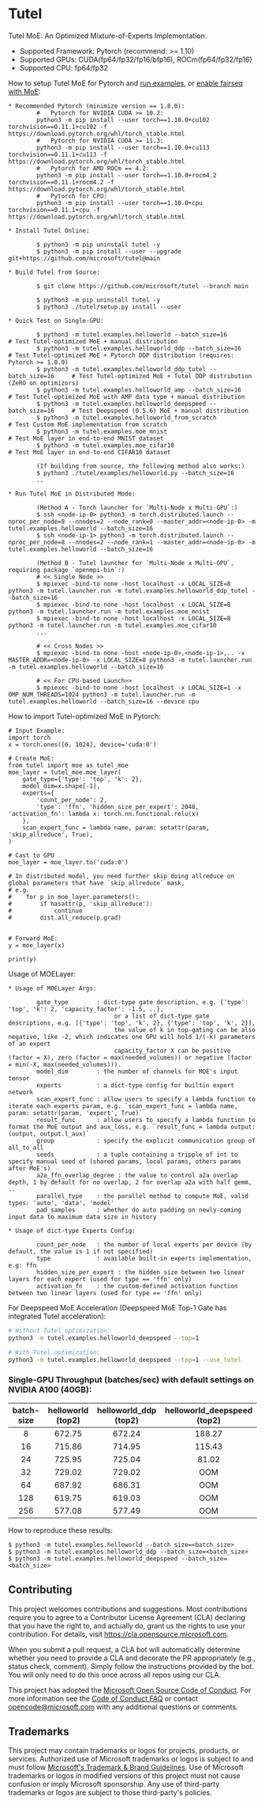 # Tutel

Tutel MoE: An Optimized Mixture-of-Experts Implementation.

- Supported Framework: Pytorch (recommend: >= 1.10)
- Supported GPUs: CUDA(fp64/fp32/fp16/bfp16), ROCm(fp64/fp32/fp16)
- Supported CPU: fp64/fp32


How to setup Tutel MoE for Pytorch and [run examples](tutel/examples), or [enable fairseq with MoE](tutel/examples/fairseq_moe):
```
* Recommended Pytorch (minimize version == 1.8.0):
        #   Pytorch for NVIDIA CUDA >= 10.2:
        python3 -m pip install --user torch==1.10.0+cu102 torchvision==0.11.1+cu102 -f https://download.pytorch.org/whl/torch_stable.html
        #   Pytorch for NVIDIA CUDA >= 11.3:
        python3 -m pip install --user torch==1.10.0+cu113 torchvision==0.11.1+cu113 -f https://download.pytorch.org/whl/torch_stable.html
        #   Pytorch for AMD ROCm == 4.2:
        python3 -m pip install --user torch==1.10.0+rocm4.2 torchvision==0.11.1+rocm4.2 -f https://download.pytorch.org/whl/torch_stable.html
        #   Pytorch for CPU:
        python3 -m pip install --user torch==1.10.0+cpu torchvision==0.11.1+cpu -f https://download.pytorch.org/whl/torch_stable.html

* Install Tutel Online:

        $ python3 -m pip uninstall tutel -y
        $ python3 -m pip install --user --upgrade git+https://github.com/microsoft/tutel@main

* Build Tutel from Source:

        $ git clone https://github.com/microsoft/tutel --branch main

        $ python3 -m pip uninstall tutel -y
        $ python3 ./tutel/setup.py install --user

* Quick Test on Single-GPU:

        $ python3 -m tutel.examples.helloworld --batch_size=16               # Test Tutel-optimized MoE + manual distribution
        $ python3 -m tutel.examples.helloworld_ddp --batch_size=16           # Test Tutel-optimized MoE + Pytorch DDP distribution (requires: Pytorch >= 1.8.0)
        $ python3 -m tutel.examples.helloworld_ddp_tutel --batch_size=16     # Test Tutel-optimized MoE + Tutel DDP distribution (ZeRO on optimizors)
        $ python3 -m tutel.examples.helloworld_amp --batch_size=16           # Test Tutel-optimized MoE with AMP data type + manual distribution
        $ python3 -m tutel.examples.helloworld_deepspeed --batch_size=16     # Test Deepspeed (0.5.6) MoE + manual distribution
        $ python3 -m tutel.examples.helloworld_from_scratch                  # Test Custom MoE implementation from scratch
        $ python3 -m tutel.examples.moe_mnist                                # Test MoE layer in end-to-end MNIST dataset
        $ python3 -m tutel.examples.moe_cifar10                              # Test MoE layer in end-to-end CIFAR10 dataset

        (If building from source, the following method also works:)
        $ python3 ./tutel/examples/helloworld.py --batch_size=16
        ..

* Run Tutel MoE in Distributed Mode:

        (Method A - Torch launcher for `Multi-Node x Multi-GPU`:)
        $ ssh <node-ip-0> python3 -m torch.distributed.launch --nproc_per_node=8 --nnodes=2 --node_rank=0 --master_addr=<node-ip-0> -m tutel.examples.helloworld --batch_size=16
        $ ssh <node-ip-1> python3 -m torch.distributed.launch --nproc_per_node=8 --nnodes=2 --node_rank=1 --master_addr=<node-ip-0> -m tutel.examples.helloworld --batch_size=16

        (Method B - Tutel launcher for `Multi-Node x Multi-GPU`, requiring package `openmpi-bin`:)
        # << Single Node >>
        $ mpiexec -bind-to none -host localhost -x LOCAL_SIZE=8 python3 -m tutel.launcher.run -m tutel.examples.helloworld_ddp_tutel --batch_size=16
        $ mpiexec -bind-to none -host localhost -x LOCAL_SIZE=8 python3 -m tutel.launcher.run -m tutel.examples.moe_mnist
        $ mpiexec -bind-to none -host localhost -x LOCAL_SIZE=8 python3 -m tutel.launcher.run -m tutel.examples.moe_cifar10
        ...

        # << Cross Nodes >>
        $ mpiexec -bind-to none -host <node-ip-0>,<node-ip-1>,.. -x MASTER_ADDR=<node-ip-0> -x LOCAL_SIZE=8 python3 -m tutel.launcher.run -m tutel.examples.helloworld --batch_size=16

        # << For CPU-based Launch>>
        $ mpiexec -bind-to none -host localhost -x LOCAL_SIZE=1 -x OMP_NUM_THREADS=1024 python3 -m tutel.launcher.run -m tutel.examples.helloworld --batch_size=16 --device cpu

```

How to import Tutel-optimized MoE in Pytorch:
```
# Input Example:
import torch
x = torch.ones([6, 1024], device='cuda:0')

# Create MoE:
from tutel import moe as tutel_moe
moe_layer = tutel_moe.moe_layer(
    gate_type={'type': 'top', 'k': 2},
    model_dim=x.shape[-1],
    experts={
        'count_per_node': 2,
        'type': 'ffn', 'hidden_size_per_expert': 2048, 'activation_fn': lambda x: torch.nn.functional.relu(x)
    },
    scan_expert_func = lambda name, param: setattr(param, 'skip_allreduce', True),
)

# Cast to GPU
moe_layer = moe_layer.to('cuda:0')

# In distributed model, you need further skip doing allreduce on global parameters that have `skip_allreduce` mask, 
# e.g.
#    for p in moe_layer.parameters():
#        if hasattr(p, 'skip_allreduce'):
#            continue
#        dist.all_reduce(p.grad)


# Forward MoE:
y = moe_layer(x)

print(y)
```

Usage of MOELayer:
```
* Usage of MOELayer Args:

        gate_type        : dict-type gate description, e.g. {'type': 'top', 'k': 2, 'capacity_factor': -1.5, ..},
                              or a list of dict-type gate descriptions, e.g. [{'type': 'top', 'k', 2}, {'type': 'top', 'k', 2}],
                              the value of k in top-gating can be also negative, like -2, which indicates one GPU will hold 1/(-k) parameters of an expert
                              capacity_factor X can be positive (factor = X), zero (factor = max(needed_volumes)) or negative (factor = min(-X, max(needed_volumes))).
        model_dim        : the number of channels for MOE's input tensor
        experts          : a dict-type config for builtin expert network
        scan_expert_func : allow users to specify a lambda function to iterate each experts param, e.g. `scan_expert_func = lambda name, param: setattr(param, 'expert', True)`
        result_func      : allow users to specify a lambda function to format the MoE output and aux_loss, e.g. `result_func = lambda output: (output, output.l_aux)`
        group            : specify the explicit communication group of all_to_all
        seeds            : a tuple containing a tripple of int to specify manual seed of (shared params, local params, others params after MoE's)
        a2a_ffn_overlap_degree : the value to control a2a overlap depth, 1 by default for no overlap, 2 for overlap a2a with half gemm, ..
        parallel_type    : the parallel method to compute MoE, valid types: 'auto', 'data', 'model'
        pad_samples      : whether do auto padding on newly-coming input data to maximum data size in history

* Usage of dict-type Experts Config:

        count_per_node   : the number of local experts per device (by default, the value is 1 if not specified)
        type             : available built-in experts implementation, e.g: ffn
        hidden_size_per_expert : the hidden size between two linear layers for each expert (used for type == 'ffn' only)
        activation_fn    : the custom-defined activation function between two linear layers (used for type == 'ffn' only)
```

For Deepspeed MoE Acceleration (Deepspeed MoE Top-1 Gate has integrated Tutel acceleration):
```sh
# Without Tutel optimization:
python3 -m tutel.examples.helloworld_deepspeed --top=1

# With Tutel optimization:
python3 -m tutel.examples.helloworld_deepspeed --top=1 --use_tutel
```


### Single-GPU Throughput (batches/sec) with default settings on NVIDIA A100 (40GB):
| batch-size | helloworld (top2) | helloworld_ddp (top2) | helloworld_deepspeed (top2) |
| :--------: | :--------: | :------------: | :------------------: |
| 8  | 672.75 | 672.24 | 188.27 |
| 16 | 715.86 | 714.95 | 115.43 |
| 24 | 725.95 | 725.04 | 81.02 |
| 32 | 729.02 | 729.02 | OOM |
| 64 | 687.92 | 686.31 | OOM |
| 128 | 619.75 | 619.03 | OOM |
| 256 | 577.08 | 577.49 | OOM |

How to reproduce these results:
```shell
$ python3 -m tutel.examples.helloworld --batch_size=<batch_size>
$ python3 -m tutel.examples.helloworld_ddp --batch_size=<batch_size>
$ python3 -m tutel.examples.helloworld_deepspeed --batch_size=<batch_size>
```

## Contributing

This project welcomes contributions and suggestions.  Most contributions require you to agree to a
Contributor License Agreement (CLA) declaring that you have the right to, and actually do, grant us
the rights to use your contribution. For details, visit https://cla.opensource.microsoft.com.

When you submit a pull request, a CLA bot will automatically determine whether you need to provide
a CLA and decorate the PR appropriately (e.g., status check, comment). Simply follow the instructions
provided by the bot. You will only need to do this once across all repos using our CLA.

This project has adopted the [Microsoft Open Source Code of Conduct](https://opensource.microsoft.com/codeofconduct/).
For more information see the [Code of Conduct FAQ](https://opensource.microsoft.com/codeofconduct/faq/) or
contact [opencode@microsoft.com](mailto:opencode@microsoft.com) with any additional questions or comments.

## Trademarks

This project may contain trademarks or logos for projects, products, or services. Authorized use of Microsoft 
trademarks or logos is subject to and must follow 
[Microsoft's Trademark & Brand Guidelines](https://www.microsoft.com/en-us/legal/intellectualproperty/trademarks/usage/general).
Use of Microsoft trademarks or logos in modified versions of this project must not cause confusion or imply Microsoft sponsorship.
Any use of third-party trademarks or logos are subject to those third-party's policies.
